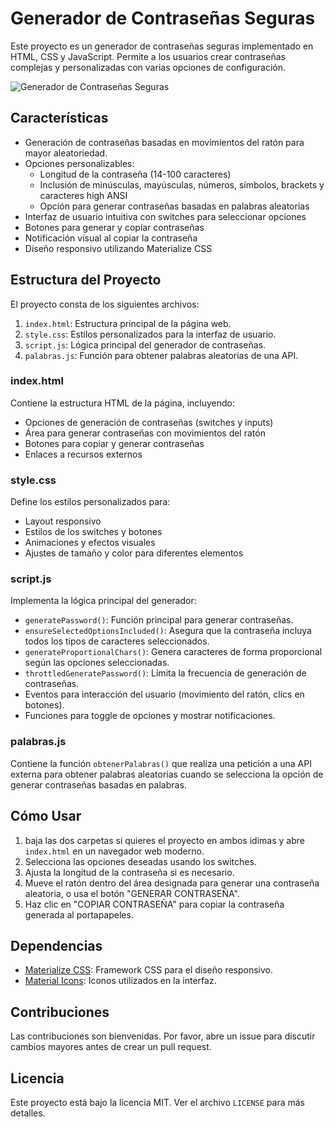 # Generador de Contraseñas Seguras

Este proyecto es un generador de contraseñas seguras implementado en HTML, CSS y JavaScript. Permite a los usuarios crear contraseñas complejas y personalizadas con varias opciones de configuración.

![Generador de Contraseñas Seguras](/Generador-de-Contraseñas-Seguras.png)


## Características

- Generación de contraseñas basadas en movimientos del ratón para mayor aleatoriedad.
- Opciones personalizables:
  - Longitud de la contraseña (14-100 caracteres)
  - Inclusión de minúsculas, mayúsculas, números, símbolos, brackets y caracteres high ANSI
  - Opción para generar contraseñas basadas en palabras aleatorias
- Interfaz de usuario intuitiva con switches para seleccionar opciones
- Botones para generar y copiar contraseñas
- Notificación visual al copiar la contraseña
- Diseño responsivo utilizando Materialize CSS

## Estructura del Proyecto

El proyecto consta de los siguientes archivos:

1. `index.html`: Estructura principal de la página web.
2. `style.css`: Estilos personalizados para la interfaz de usuario.
3. `script.js`: Lógica principal del generador de contraseñas.
4. `palabras.js`: Función para obtener palabras aleatorias de una API.

### index.html

Contiene la estructura HTML de la página, incluyendo:
- Opciones de generación de contraseñas (switches y inputs)
- Área para generar contraseñas con movimientos del ratón
- Botones para copiar y generar contraseñas
- Enlaces a recursos externos

### style.css

Define los estilos personalizados para:
- Layout responsivo
- Estilos de los switches y botones
- Animaciones y efectos visuales
- Ajustes de tamaño y color para diferentes elementos

### script.js

Implementa la lógica principal del generador:

- `generatePassword()`: Función principal para generar contraseñas.
- `ensureSelectedOptionsIncluded()`: Asegura que la contraseña incluya todos los tipos de caracteres seleccionados.
- `generateProportionalChars()`: Genera caracteres de forma proporcional según las opciones seleccionadas.
- `throttledGeneratePassword()`: Limita la frecuencia de generación de contraseñas.
- Eventos para interacción del usuario (movimiento del ratón, clics en botones).
- Funciones para toggle de opciones y mostrar notificaciones.

### palabras.js

Contiene la función `obtenerPalabras()` que realiza una petición a una API externa para obtener palabras aleatorias cuando se selecciona la opción de generar contraseñas basadas en palabras.

## Cómo Usar

1. baja las dos carpetas si quieres el proyecto en ambos idimas y abre `index.html` en un navegador web moderno.
2. Selecciona las opciones deseadas usando los switches.
3. Ajusta la longitud de la contraseña si es necesario.
4. Mueve el ratón dentro del área designada para generar una contraseña aleatoria, o usa el botón "GENERAR CONTRASEÑA".
5. Haz clic en "COPIAR CONTRASEÑA" para copiar la contraseña generada al portapapeles.

## Dependencias

- [Materialize CSS](https://materializecss.com/): Framework CSS para el diseño responsivo.
- [Material Icons](https://fonts.google.com/icons): Iconos utilizados en la interfaz.

## Contribuciones

Las contribuciones son bienvenidas. Por favor, abre un issue para discutir cambios mayores antes de crear un pull request.

## Licencia

Este proyecto está bajo la licencia MIT. Ver el archivo `LICENSE` para más detalles.

